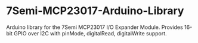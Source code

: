 # 7Semi-MCP23017-Arduino-Library
Arduino library for the 7Semi MCP23017 I/O Expander Module. Provides 16-bit GPIO over I2C with pinMode, digitalRead, digitalWrite support.
